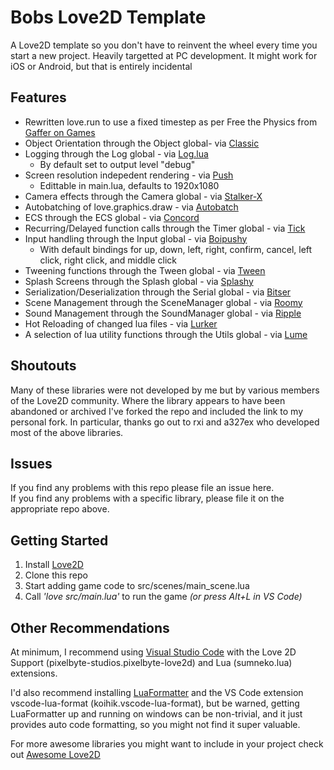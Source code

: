 # Bobs Love2D Template
A Love2D template so you don't have to reinvent the wheel every time you start a new project. Heavily targetted at PC development.  It might work for iOS or Android, but that is entirely incidental

## Features
* Rewritten love.run to use a fixed timestep as per Free the Physics from [Gaffer on Games](https://www.gafferongames.com/post/fix_your_timestep/) 
* Object Orientation through the Object global- via [Classic](https://github.com/BobG1983/classic)
* Logging through the Log global - via [Log.lua](https://github.com/BobG1983/log.lua)
  * By default set to output level "debug"
* Screen resolution indepedent rendering - via [Push](https://github.com/BobG1983/push)
  * Edittable in main.lua, defaults to 1920x1080
* Camera effects through the Camera global - via [Stalker-X](https://github.com/BobG1983/STALKER-X)
* Autobatching of love.graphics.draw - via [Autobatch](https://github.com/BobG1983/autobatch)
* ECS through the ECS global - via [Concord](https://github.com/Tjakka5/Concord)
* Recurring/Delayed function calls through the Timer global - via [Tick](https://github.com/BobG1983/tick)
* Input handling through the Input global - via [Boipushy](https://github.com/BobG1983/boipushy)
  * With default bindings for up, down, left, right, confirm, cancel, left click, right click, and middle click
* Tweening functions through the Tween global - via [Tween](https://github.com/BobG1983/tween.lua)
* Splash Screens through the Splash global - via [Splashy](https://github.com/BobG1983/splashy)
* Serialization/Deserialization through the Serial global - via [Bitser](https://github.com/gvx/bitser)
* Scene Management through the SceneManager global - via [Roomy](https://github.com/tesselode/roomy)
* Sound Management through the SoundManager global - via [Ripple](https://github.com/tesselode/ripple)
* Hot Reloading of changed lua files - via [Lurker](https://github.com/rxi/lurker)
* A selection of lua utility functions through the Utils global - via [Lume](https://github.com/rxi/lume)

## Shoutouts
Many of these libraries were not developed by me but by various members of the Love2D community.  Where the library appears to have been abandoned or archived I've forked the repo and included the link to my personal fork.  In particular, thanks go out to rxi and a327ex who developed most of the above libraries.


## Issues
If you find any problems with this repo please file an issue here.  
If you find any problems with a specific library, please file it on the appropriate repo above.

## Getting Started
1. Install [Love2D](https://love2d.org/)
2. Clone this repo
3. Start adding game code to src/scenes/main_scene.lua
4. Call _'love src/main.lua'_ to run the game _(or press Alt+L in VS Code)_

## Other Recommendations

At minimum, I recommend using [Visual Studio Code](https://code.visualstudio.com/) with the Love 2D Support (pixelbyte-studios.pixelbyte-love2d) and Lua (sumneko.lua) extensions.  

I'd also recommend installing [LuaFormatter](https://github.com/Koihik/LuaFormatter) and the VS Code extension vscode-lua-format (koihik.vscode-lua-format), but be warned, getting LuaFormatter up and running on windows can be non-trivial, and it just provides auto code formatting, so you might not find it super valuable.

For more awesome libraries you might want to include in your project check out [Awesome Love2D](https://github.com/love2d-community/awesome-love2d#input)